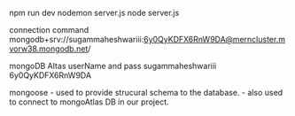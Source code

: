 npm run dev
nodemon server.js
node server.js

connection command
mongodb+srv://sugammaheshwariii:6y0QyKDFX6RnW9DA@merncluster.mvorw38.mongodb.net/

mongoDB Altas userName and pass
sugammaheshwariii
6y0QyKDFX6RnW9DA

mongoose 
    - used to provide strucural schema to the database.
    - also used to connect to mongoAtlas DB in our project.